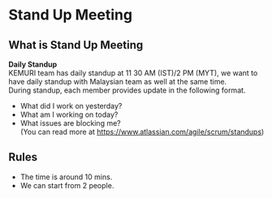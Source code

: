 # Stand Up Meeting

## What is Stand Up Meeting
**Daily Standup**  
KEMURI team has daily standup at 11 30 AM (IST)/2 PM (MYT), we want to have daily standup with Malaysian team as well at the same time.  
During standup, each member provides update in the following format.  
* What did I work on yesterday?  
* What am I working on today?  
* What issues are blocking me?  
(You can read more at <https://www.atlassian.com/agile/scrum/standups>)


## Rules

* The time is around 10 mins.
* We can start from 2 people.